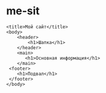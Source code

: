 # me-sit<html>

    <title>Мой сайт</title>
    <body>
        <header>
            <h1>Шапка</h1>
        </header>
        <main>
           <h1>Основная информация</h1>
        </main>
     <footer>
        <h1>Подвал</h1>
     </footer>
    </body>
</html>



